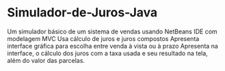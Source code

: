 # Simulador-de-Juros-Java 
Um simulador básico de um sistema de vendas usando NetBeans IDE com modelagem MVC 
Usa cálculo de juros e juros compostos 
Apresenta interface gráfica para escolha entre venda à vista ou à prazo
Apresenta na interface, o cálculo dos juros com a taxa usada e seu resultado na tela, além do valor das parcelas.

